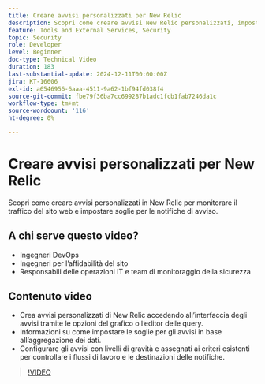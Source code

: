 ```yaml
---
title: Creare avvisi personalizzati per New Relic
description: Scopri come creare avvisi New Relic personalizzati, impostare soglie e configurare le notifiche per monitorare efficacemente i dati. Ideale per ottimizzare le prestazioni del sito.
feature: Tools and External Services, Security
topic: Security
role: Developer
level: Beginner
doc-type: Technical Video
duration: 183
last-substantial-update: 2024-12-11T00:00:00Z
jira: KT-16606
exl-id: a6546956-6aaa-4511-9a62-1bf94fd038f4
source-git-commit: fbe79f36ba7cc699287b1adc1fcb1fab7246da1c
workflow-type: tm+mt
source-wordcount: '116'
ht-degree: 0%

---
```


# Creare avvisi personalizzati per New Relic

Scopri come creare avvisi personalizzati in New Relic per monitorare il traffico del sito web e impostare soglie per le notifiche di avviso.

## A chi serve questo video?

* Ingegneri DevOps
* Ingegneri per l’affidabilità del sito
* Responsabili delle operazioni IT e team di monitoraggio della sicurezza

## Contenuto video

* Crea avvisi personalizzati di New Relic accedendo all’interfaccia degli avvisi tramite le opzioni del grafico o l’editor delle query.
* Informazioni su come impostare le soglie per gli avvisi in base all’aggregazione dei dati.
* Configurare gli avvisi con livelli di gravità e assegnati ai criteri esistenti per controllare i flussi di lavoro e le destinazioni delle notifiche.

>[!VIDEO](https://video.tv.adobe.com/v/3440779?learn=on&captions=ita)
